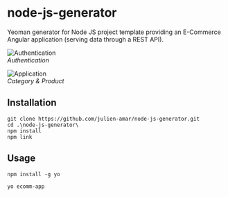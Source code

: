 # node-js-generator
Yeoman generator for Node JS project template providing an E-Commerce Angular application (serving data through a REST API).
  
![Authentication](https://github.com/julien-amar/node-js-generator/blob/master/docs/Authentication.png?raw=true)  
*Authentication*  
  
![Application](https://github.com/julien-amar/node-js-generator/blob/master/docs/Application.png?raw=true)  
*Category & Product*  
  
## Installation

```
git clone https://github.com/julien-amar/node-js-generator.git
cd .\node-js-generator\
npm install
npm link
```

## Usage

```
npm install -g yo

yo ecomm-app
```
